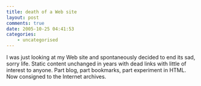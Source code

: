```yaml
---
title: death of a Web site
layout: post
comments: true
date: 2005-10-25 04:41:53
categories:
    - uncategorised
---
```

I was just looking at my Web site and spontaneously decided to end its
sad, sorry life. Static content unchanged in years with dead links
with little of interest to anyone. Part blog, part bookmarks, part
experiment in HTML. Now consigned to the Internet archives.
